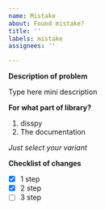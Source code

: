 ```yaml
---
name: Mistake
about: Found mistake?
title: ''
labels: mistake
assignees: ''

---
```


**Description of problem**

Type here mini description

**For what part of library?**

1. disspy
2. The documentation

*Just select your variant*

**Checklist of changes**

- [x] 1 step
- [x] 2 step
- [ ] 3 step
